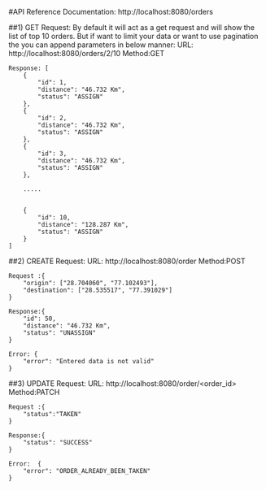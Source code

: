 #API Reference Documentation: 
    http://localhost:8080/orders

##1) GET Request:
    By default it will act as a get request and will show the list of top 10 orders.
    But if want to limit your data or want to use pagination the you can append parameters in below manner:
    URL: http://localhost:8080/orders/2/10
    Method:GET

    Response: [
        {
            "id": 1,
            "distance": "46.732 Km",
            "status": "ASSIGN"
        },
        {
            "id": 2,
            "distance": "46.732 Km",
            "status": "ASSIGN"
        },
        {
            "id": 3,
            "distance": "46.732 Km",
            "status": "ASSIGN"
        },

        .....


        {
            "id": 10,
            "distance": "128.287 Km",
            "status": "ASSIGN"
        }
    ]

##2) CREATE Request:
    URL: http://localhost:8080/order
    Method:POST

    Request :{
        "origin": ["28.704060", "77.102493"],
        "destination": ["28.535517", "77.391029"]
    }

    Response:{
        "id": 50,
        "distance": "46.732 Km",
        "status": "UNASSIGN"
    }

    Error: {
        "error": "Entered data is not valid"
    }


##3) UPDATE Request:
    URL: http://localhost:8080/order/<order_id>
    Method:PATCH

    Request :{
        "status":"TAKEN"
    }

    Response:{
        "status": "SUCCESS"
    }

    Error:  {
        "error": "ORDER_ALREADY_BEEN_TAKEN"
    }

